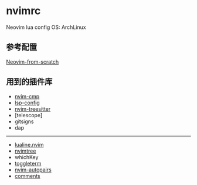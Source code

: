 # nvimrc
Neovim lua config
OS: ArchLinux

## 参考配置
[Neovim-from-scratch](https://github.com/LunarVim/Neovim-from-scratch)
## 用到的插件库
- [nvim-cmp](https://github.com/hrsh7th/nvim-cmp)
- [lsp-config](https://github.com/neovim/nvim-lspconfig)
- [nvim-treesitter](https://github.com/nvim-treesitter/nvim-treesitter)
- [telescope]
- gitsigns
- dap

--- 
- [lualine.nvim](https://github.com/nvim-lualine/lualine.nvim)
- [nvimtree](https://github.com/kyazdani42/nvim-tree.lua)
- whichKey
- [toggleterm](https://github.com/akinsho/toggleterm.nvim)
- [nvim-autopairs](https://github.com/windwp/nvim-autopairs)
- [comments](https://github.com/numToStr/Comment.nvim)
